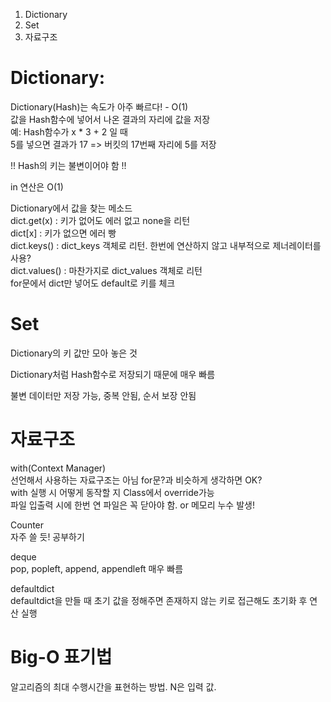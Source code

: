 1. Dictionary
2. Set
3. 자료구조

# Dictionary:
Dictionary(Hash)는 속도가 아주 빠르다! - O(1)
<br>
값을 Hash함수에 넣어서 나온 결과의 자리에 값을 저장
<br>
예: Hash함수가 x * 3 + 2 일 때
<br>
5를 넣으면 결과가 17 => 버킷의 17번째 자리에 5를 저장

!! Hash의 키는 불변이어야 함 !!

in 연산은 O(1)

Dictionary에서 값을 찾는 메소드
<br>
dict.get(x) : 키가 없어도 에러 없고 none을 리턴
<br>
dict[x] : 키가 없으면 에러 빵
<br>
dict.keys() : dict_keys 객체로 리턴. 한번에 연산하지 않고 내부적으로 제너레이터를 사용?
<br>
dict.values() : 마찬가지로 dict_values 객체로 리턴
<br>
for문에서 dict만 넣어도 default로 키를 체크 

# Set
Dictionary의 키 값만 모아 놓은 것

Dictionary처럼 Hash함수로 저장되기 때문에 매우 빠름

불변 데이터만 저장 가능, 중복 안됨, 순서 보장 안됨

# 자료구조
with(Context Manager)
<br>
선언해서 사용하는 자료구조는 아님 for문?과 비슷하게 생각하면 OK?
<br>
with 실행 시 어떻게 동작할 지 Class에서 override가능
<br>
파일 입출력 시에 한번 연 파일은 꼭 닫아야 함. or 메모리 누수 발생!

Counter
<br>
자주 쓸 듯! 공부하기

deque
<br>
pop, popleft, append, appendleft 매우 빠름

defaultdict
<br>
defaultdict을 만들 때 초기 값을 정해주면 존재하지 않는 키로 접근해도 초기화 후 연산 실행

# Big-O 표기법
알고리즘의 최대 수행시간을 표현하는 방법. N은 입력 값.
